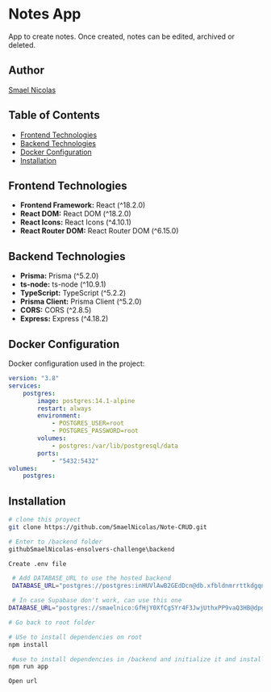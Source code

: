 # Notes App

App to create notes. Once created, notes can be edited, archived or deleted.

## Author

[Smael Nicolas](https://github.com/SmaelNicolas)

## Table of Contents

-   [Frontend Technologies](#frontend-technologies)
-   [Backend Technologies](#backend-technologies)
-   [Docker Configuration](#docker-configuration)
-   [Installation](#installation)

## Frontend Technologies

-   **Frontend Framework:** React (^18.2.0)
-   **React DOM:** React DOM (^18.2.0)
-   **React Icons:** React Icons (^4.10.1)
-   **React Router DOM:** React Router DOM (^6.15.0)

## Backend Technologies

-   **Prisma:** Prisma (^5.2.0)
-   **ts-node:** ts-node (^10.9.1)
-   **TypeScript:** TypeScript (^5.2.2)
-   **Prisma Client:** Prisma Client (^5.2.0)
-   **CORS:** CORS (^2.8.5)
-   **Express:** Express (^4.18.2)

## Docker Configuration

Docker configuration used in the project:

```yaml
version: "3.8"
services:
    postgres:
        image: postgres:14.1-alpine
        restart: always
        environment:
            - POSTGRES_USER=root
            - POSTGRES_PASSWORD=root
        volumes:
            - postgres:/var/lib/postgresql/data
        ports:
            - "5432:5432"
volumes:
    postgres:
```

## Installation

```bash
# clone this proyect
git clone https://github.com/SmaelNicolas/Note-CRUD.git
```

```bash
# Enter to /backend folder
githubSmaelNicolas-ensolvers-challenge\backend
```

```bash
Create .env file
```

```bash
 # Add DATABASE_URL to use the hosted backend
 DATABASE_URL="postgres://postgres:inHUVlAwB2GEdDcn@db.xfbldnmrrttkdgqnshbp.supabase.co:6543/postgres"
```

```bash
 # In case Supabase don't work, can use this one
DATABASE_URL="postgres://smaelnico:GfHjY0XfCgSYr4F3JwjUthxPP9vaQ3HB@dpg-cjofa83gl9oc73fjlnug-a.oregon-postgres.render.com/notes_crud"
```

```bash
# Go back to root folder
```

```bash
# USe to install dependencies on root
npm install
```

```bash
 #use to install dependencies in /backend and initialize it and install dependencies in /frontend and initialize it
npm run app
```

```bash
Open url
```
